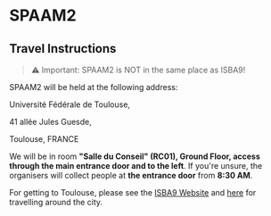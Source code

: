 # SPAAM2

## Travel Instructions

> :warning: Important: SPAAM2 is NOT in the same place as ISBA9!

SPAAM2 will be held at the following address:

Université Fédérale de Toulouse,

41 allée Jules Guesde,

Toulouse, FRANCE

We will be in room **"Salle  du  Conseil" (RC01), Ground Floor, access through the main entrance door and to the left**. If you're unsure, the organisers will collect people at **the entrance door** from **8:30 AM**.

For getting to Toulouse, please see the [ISBA9 Website](https://isba9.sciencesconf.org/resource/page/id/6) and [here](https://isba9.sciencesconf.org/resource/page/id/14) for travelling around the city.
